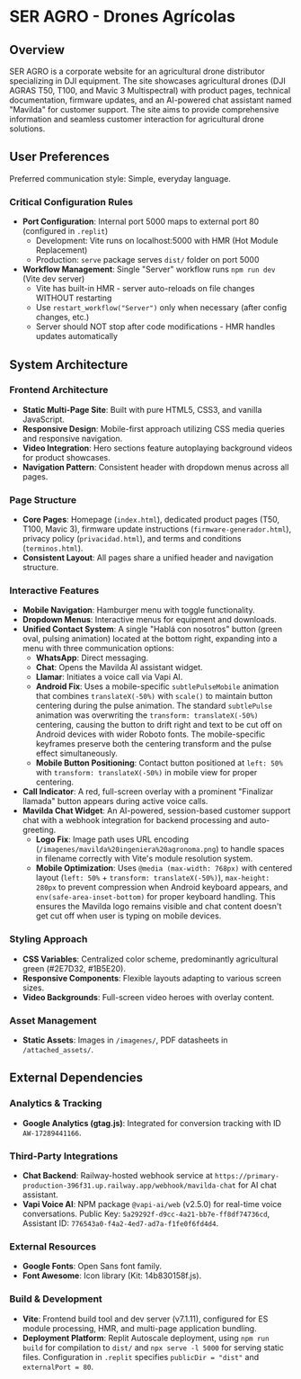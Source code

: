 # SER AGRO - Drones Agrícolas

## Overview

SER AGRO is a corporate website for an agricultural drone distributor specializing in DJI equipment. The site showcases agricultural drones (DJI AGRAS T50, T100, and Mavic 3 Multispectral) with product pages, technical documentation, firmware updates, and an AI-powered chat assistant named "Mavilda" for customer support. The site aims to provide comprehensive information and seamless customer interaction for agricultural drone solutions.

## User Preferences

Preferred communication style: Simple, everyday language.

### Critical Configuration Rules
- **Port Configuration**: Internal port 5000 maps to external port 80 (configured in `.replit`)
  - Development: Vite runs on localhost:5000 with HMR (Hot Module Replacement)
  - Production: `serve` package serves `dist/` folder on port 5000
- **Workflow Management**: Single "Server" workflow runs `npm run dev` (Vite dev server)
  - Vite has built-in HMR - server auto-reloads on file changes WITHOUT restarting
  - Use `restart_workflow("Server")` only when necessary (after config changes, etc.)
  - Server should NOT stop after code modifications - HMR handles updates automatically

## System Architecture

### Frontend Architecture
- **Static Multi-Page Site**: Built with pure HTML5, CSS3, and vanilla JavaScript.
- **Responsive Design**: Mobile-first approach utilizing CSS media queries and responsive navigation.
- **Video Integration**: Hero sections feature autoplaying background videos for product showcases.
- **Navigation Pattern**: Consistent header with dropdown menus across all pages.

### Page Structure
- **Core Pages**: Homepage (`index.html`), dedicated product pages (T50, T100, Mavic 3), firmware update instructions (`firmware-generador.html`), privacy policy (`privacidad.html`), and terms and conditions (`terminos.html`).
- **Consistent Layout**: All pages share a unified header and navigation structure.

### Interactive Features
- **Mobile Navigation**: Hamburger menu with toggle functionality.
- **Dropdown Menus**: Interactive menus for equipment and downloads.
- **Unified Contact System**: A single "Hablá con nosotros" button (green oval, pulsing animation) located at the bottom right, expanding into a menu with three communication options:
    - **WhatsApp**: Direct messaging.
    - **Chat**: Opens the Mavilda AI assistant widget.
    - **Llamar**: Initiates a voice call via Vapi AI.
    - **Android Fix**: Uses a mobile-specific `subtlePulseMobile` animation that combines `translateX(-50%)` with `scale()` to maintain button centering during the pulse animation. The standard `subtlePulse` animation was overwriting the `transform: translateX(-50%)` centering, causing the button to drift right and text to be cut off on Android devices with wider Roboto fonts. The mobile-specific keyframes preserve both the centering transform and the pulse effect simultaneously.
    - **Mobile Button Positioning**: Contact button positioned at `left: 50%` with `transform: translateX(-50%)` in mobile view for proper centering.
- **Call Indicator**: A red, full-screen overlay with a prominent "Finalizar llamada" button appears during active voice calls.
- **Mavilda Chat Widget**: An AI-powered, session-based customer support chat with a webhook integration for backend processing and auto-greeting.
    - **Logo Fix**: Image path uses URL encoding (`/imagenes/mavilda%20ingeniera%20agronoma.png`) to handle spaces in filename correctly with Vite's module resolution system.
    - **Mobile Optimization**: Uses `@media (max-width: 768px)` with centered layout (`left: 50%` + `transform: translateX(-50%)`), `max-height: 280px` to prevent compression when Android keyboard appears, and `env(safe-area-inset-bottom)` for proper keyboard handling. This ensures the Mavilda logo remains visible and chat content doesn't get cut off when user is typing on mobile devices.

### Styling Approach
- **CSS Variables**: Centralized color scheme, predominantly agricultural green (#2E7D32, #1B5E20).
- **Responsive Components**: Flexible layouts adapting to various screen sizes.
- **Video Backgrounds**: Full-screen video heroes with overlay content.

### Asset Management
- **Static Assets**: Images in `/imagenes/`, PDF datasheets in `/attached_assets/`.

## External Dependencies

### Analytics & Tracking
- **Google Analytics (gtag.js)**: Integrated for conversion tracking with ID `AW-17289441166`.

### Third-Party Integrations
- **Chat Backend**: Railway-hosted webhook service at `https://primary-production-396f31.up.railway.app/webhook/mavilda-chat` for AI chat assistant.
- **Vapi Voice AI**: NPM package `@vapi-ai/web` (v2.5.0) for real-time voice conversations. Public Key: `5a29292f-d9cc-4a21-bb7e-ff8df74736cd`, Assistant ID: `776543a0-f4a2-4ed7-ad7a-f1fe0f6fd4d4`.

### External Resources
- **Google Fonts**: Open Sans font family.
- **Font Awesome**: Icon library (Kit: 14b830158f.js).

### Build & Development
- **Vite**: Frontend build tool and dev server (v7.1.11), configured for ES module processing, HMR, and multi-page application bundling.
- **Deployment Platform**: Replit Autoscale deployment, using `npm run build` for compilation to `dist/` and `npx serve -l 5000` for serving static files. Configuration in `.replit` specifies `publicDir = "dist"` and `externalPort = 80`.